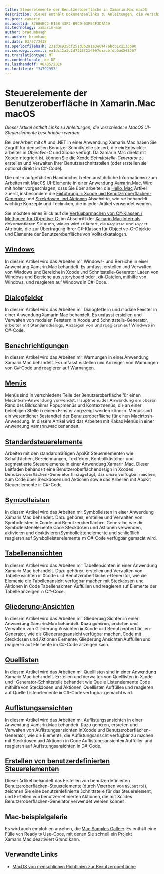 ```yaml
---
title: Steuerelemente der Benutzeroberfläche in Xamarin.Mac macOS
description: Dieses enthält Dokumentenlinks zu Anleitungen, die verschiedene Benutzeroberflächen-Steuerelemente Xamarin.Mac Entwickler zu beschreiben. Verknüpfte Inhalte übernehmen einen Blick auf Windows, Dialogfelder, Warnungen, Menüs, Symbolleisten, Tabellensichten, Gliederung Ansichten und mehr.
ms.prod: xamarin
ms.assetid: 876B6EC2-E158-43F2-B9C9-03F54F3D2A49
ms.technology: xamarin-mac
author: bradumbaugh
ms.author: brumbaug
ms.date: 03/27/2018
ms.openlocfilehash: 231d3a935cf251d0b2a1a3e6947abcb1c2133b90
ms.sourcegitcommit: ea1dc12a3c2d7322f234997daacbfdb6ad542507
ms.translationtype: MT
ms.contentlocale: de-DE
ms.lasthandoff: 06/05/2018
ms.locfileid: "34792953"
---
```

# <a name="macos-user-interface-controls-in-xamarinmac"></a>Steuerelemente der Benutzeroberfläche in Xamarin.Mac macOS

_Dieser Artikel enthält Links zu Anleitungen, die verschiedene MacOS UI-Steuerelemente beschrieben werden._

Bei der Arbeit mit c# und .NET in einer Anwendung Xamarin.Mac haben Sie Zugriff für denselben Benutzer Schnittstelle steuert, die ein Entwickler arbeiten in *Objective-C* und *Xcode* verfügt. Da Xamarin.Mac direkt mit Xcode integriert ist, können Sie die Xcode _Schnittstelle-Generator_ zu erstellen und Verwalten Ihrer Benutzerschnittstellen (oder erstellen sie optional direkt im C#-Code).

Die unten aufgeführten Handbücher bieten ausführliche Informationen zum Arbeiten mit MacOS UI-Elemente in einer Anwendung Xamarin.Mac. Wird mit hoher vorgeschlagen, dass Sie über arbeiten die [Hello, Mac](~/mac/get-started/hello-mac.md) Artikel zuerst, insbesondere die [Einführung in Xcode und Benutzeroberflächen-Generator](~/mac/get-started/hello-mac.md#Introduction_to_Xcode_and_Interface_Builder) und [Steckdosen und Aktionen](~/mac/get-started/hello-mac.md#Outlets_and_Actions) Abschnitte, wie sie behandelt wichtige Konzepte und Techniken, die in jeder Artikel verwendet werden.

Sie möchten einen Blick auf die [Verfügbarmachen von C#-Klassen / Methoden für Objective-C-](~/mac/internals/how-it-works.md#exposing-c-classes--methods-to-objective-c) im Abschnitt der [Xamarin.Mac Internals](~/mac/internals/how-it-works.md) dokumentieren Sie auch, wie es wird erläutert, die `Register` und `Export` Attribute, die zur Übertragung Ihrer C#-Klassen für Objective-C-Objekte und Elemente der Benutzeroberfläche von Volltextkatalogen.

## <a name="windowsmacuser-interfacewindowmd"></a>[Windows](~/mac/user-interface/window.md)

In diesem Artikel wird das Arbeiten mit Windows- und Bereiche in einer Anwendung Xamarin.Mac behandelt. Es umfasst erstellen und Verwalten von Windows und Bereiche in Xcode und Schnittstelle-Generator Laden von Windows und Bereiche aus .storyboard oder .xib-Dateien, mithilfe von Windows, und reagieren auf Windows in C#-Code.

## <a name="dialogsmacuser-interfacedialogmd"></a>[Dialogfelder](~/mac/user-interface/dialog.md)

In diesem Artikel wird das Arbeiten mit Dialogfeldern und modale Fenster in einer Anwendung Xamarin.Mac behandelt. Es umfasst erstellen und Verwalten von modalen Fenstern in Xcode und Schnittstelle-Generator, arbeiten mit Standarddialoge, Anzeigen von und reagieren auf Windows in C#-Code.

## <a name="alertsmacuser-interfacealertmd"></a>[Benachrichtigungen](~/mac/user-interface/alert.md)

In diesem Artikel wird das Arbeiten mit Warnungen in einer Anwendung Xamarin.Mac behandelt. Es umfasst erstellen und Anzeigen von Warnungen von C#-Code und reagieren auf Warnungen.

## <a name="menusmacuser-interfacemenumd"></a>[Menüs](~/mac/user-interface/menu.md)

Menüs sind in verschiedene Teile der Benutzeroberfläche für einen Macintosh-Anwendung verwendet. Hauptmenü der Anwendung am oberen Rand des Bildschirms Popupmenüs und Kontextmenüs, die an einer beliebigen Stelle in einem Fenster angezeigt werden können. Menüs sind ein wesentlicher Bestandteil der Benutzeroberfläche für einen Macintosh-Anwendung. In diesem Artikel wird das Arbeiten mit Kakao Menüs in einer Anwendung Xamarin.Mac behandelt.

## <a name="standard-controlsmacuser-interfacestandard-controlsmd"></a>[Standardsteuerelemente](~/mac/user-interface/standard-controls.md)

Arbeiten mit den standardmäßigen AppKit Steuerelementen wie Schaltflächen, Bezeichnungen, Textfelder, Kontrollkästchen und segmentierte Steuerelemente in einer Anwendung Xamarin.Mac. Dieser Leitfaden behandelt eine Benutzeroberflächendesign in Xcodes Benutzeroberflächen-Generator hinzugefügt, das diese verfügbar machen, zum Code über Steckdosen und Aktionen sowie das Arbeiten mit AppKit Steuerelemente in C#-Code.

## <a name="toolbarsmacuser-interfacetoolbarmd"></a>[Symbolleisten](~/mac/user-interface/toolbar.md)

In diesem Artikel wird das Arbeiten mit Symbolleisten in einer Anwendung Xamarin.Mac behandelt. Dazu gehören, erstellen und Verwalten von Symbolleisten in Xcode und Benutzeroberflächen-Generator, wie die Symbolleistenelemente Code Steckdosen und Aktionen verwenden, aktivieren und deaktivieren Symbolleistenelemente und schließlich reagieren auf Symbolleistenelemente im C#-Code verfügbar gemacht wird.

## <a name="table-viewsmacuser-interfacetable-viewmd"></a>[Tabellenansichten](~/mac/user-interface/table-view.md)

In diesem Artikel wird das Arbeiten mit Tabellensichten in einer Anwendung Xamarin.Mac behandelt. Dazu gehören, erstellen und Verwalten von Tabellensichten in Xcode und Benutzeroberflächen-Generator, wie die Elemente die Tabellenansicht verfügbar machen mit Steckdosen und Aktionen in Code Tabellensichten Auffüllen und reagieren auf Elemente der Tabelle anzeigen in C#-Code.

## <a name="outline-viewsmacuser-interfaceoutline-viewmd"></a>[Gliederung-Ansichten](~/mac/user-interface/outline-view.md)

In diesem Artikel wird das Arbeiten mit Gliederung Sichten in einer Anwendung Xamarin.Mac behandelt. Dazu gehören, erstellen und Verwalten von Gliederung Ansichten in Xcode und Benutzeroberflächen-Generator, wie die Gliederungsansicht verfügbar machen, Code mit Steckdosen und Aktionen Elemente, Gliederung Ansichten Auffüllen und reagieren auf Elemente im C#-Code anzeigen kann.

## <a name="source-listsmacuser-interfacesource-listmd"></a>[Quelllisten](~/mac/user-interface/source-list.md)

In diesem Artikel wird das Arbeiten mit Quelllisten sind in einer Anwendung Xamarin.Mac behandelt. Erstellen und Verwalten von Quelllisten in Xcode und -Generator-Schnittstelle behandelt wie Quelle Listenelemente Code mithilfe von Steckdosen und Aktionen, Quelllisten Auffüllen und reagieren auf Quelle Listenelemente in C#-Code verfügbar gemacht wird.

## <a name="collection-viewsmacuser-interfacecollection-viewmd"></a>[Auflistungsansichten](~/mac/user-interface/collection-view.md)

In diesem Artikel wird das Arbeiten mit Auflistungsansichten in einer Anwendung Xamarin.Mac behandelt. Dazu gehören, erstellen und Verwalten von Auflistungsansichten in Xcode und Benutzeroberflächen-Generator, wie die Elemente, die Auflistungsansicht verfügbar zu machen mit Steckdosen und Aktionen in Code Auflistungsansichten Auffüllen und reagieren auf Auflistungsansichten in C#-Code.

## <a name="creating-custom-controlsmacuser-interfacecustom-controlsmd"></a>[Erstellen von benutzerdefinierten Steuerelementen](~/mac/user-interface/custom-controls.md)

Dieser Artikel behandelt das Erstellen von benutzerdefinierten Benutzeroberflächen-Steuerelemente (durch Vererben von `NSControl`), zeichnen Sie eine benutzerdefinierte Schnittstelle für das Steuerelement, und Erstellen von benutzerdefinierten Aktionen, die mit Xcodes Benutzeroberflächen-Generator verwendet werden können.

## <a name="mac-samples-gallery"></a>Mac-beispielgalerie

Es wird auch empfohlen ansehen, die [Mac Samples Gallery](https://developer.xamarin.com/samples/mac/all/). Es enthält eine Fülle von Ready to Use-Code, mit denen Sie schnell ein Projekt Xamarin.Mac deaktiviert Grund kann.

## <a name="related-links"></a>Verwandte Links

- [MacOS von menschlichen Richtlinien zur Benutzeroberfläche](https://developer.apple.com/macos/human-interface-guidelines/overview/themes/)

